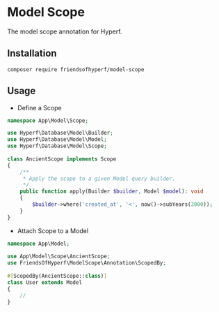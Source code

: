 # Model Scope

The model scope annotation for Hyperf.

## Installation

```shell
composer require friendsofhyperf/model-scope
```

## Usage

- Define a Scope

```php
namespace App\Model\Scope;

use Hyperf\Database\Model\Builder;
use Hyperf\Database\Model\Model;
use Hyperf\Database\Model\Scope;
 
class AncientScope implements Scope
{
    /**
     * Apply the scope to a given Model query builder.
     */
    public function apply(Builder $builder, Model $model): void
    {
        $builder->where('created_at', '<', now()->subYears(2000));
    }
}
```

- Attach Scope to a Model

```php
namespace App\Model;
 
use App\Model\Scope\AncientScope;
use FriendsOfHyperf\ModelScope\Annotation\ScopedBy;
 
#[ScopedBy(AncientScope::class)]
class User extends Model
{
    //
}
```